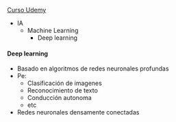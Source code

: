 [Curso Udemy](https://www.udemy.com/course/deep-learning-desde-cero-en-python/learn/lecture/23711342#overview)

- IA
  - Machine Learning
    - Deep learning

#### Deep learning
- Basado en algoritmos de redes neuronales profundas
- Pe: 
  - Clasificación de imagenes
  - Reconocimiento de texto
  - Conducción autonoma
  - etc
- Redes neuronales densamente conectadas